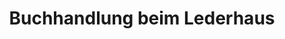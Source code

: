 ---
title: "Buchhandlung beim Lederhaus"
url: /ravensburg/buchhandlung-beim-lederhaus/
shop: Bücher
---